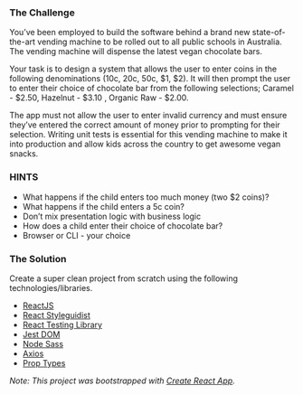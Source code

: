 ### The Challenge

You’ve been employed to build the software behind a brand new state-of-the-art vending
machine to be rolled out to all public schools in Australia. The vending machine will dispense
the latest vegan chocolate bars.

Your task is to design a system that allows the user to enter coins in the following
denominations (10c, 20c, 50c, $1, $2). It will then prompt the user to enter their choice of
chocolate bar from the following selections; Caramel - $2.50, Hazelnut - $3.10 , Organic Raw -
$2.00.

The app must not allow the user to enter invalid currency and must ensure they’ve entered the
correct amount of money prior to prompting for their selection.
Writing unit tests is essential for this vending machine to make it into production and allow kids
across the country to get awesome vegan snacks.

### HINTS

- What happens if the child enters too much money (two $2 coins)?
- What happens if the child enters a 5c coin?
- Don’t mix presentation logic with business logic
- How does a child enter their choice of chocolate bar?
- Browser or CLI - your choice

### The Solution

Create a super clean project from scratch using the following technologies/libraries.

- [ReactJS](https://reactjs.org/)
- [React Styleguidist](https://react-styleguidist.js.org/)
- [React Testing Library](https://testing-library.com/docs/react-testing-library/intro/)
- [Jest DOM](https://github.com/testing-library/jest-dom/)
- [Node Sass](https://www.npmjs.com/package/node-sass/)
- [Axios](https://www.npmjs.com/package/axios/)
- [Prop Types](https://www.npmjs.com/package/prop-types/)

_Note: This project was bootstrapped with [Create React App](https://github.com/facebook/create-react-app)._
